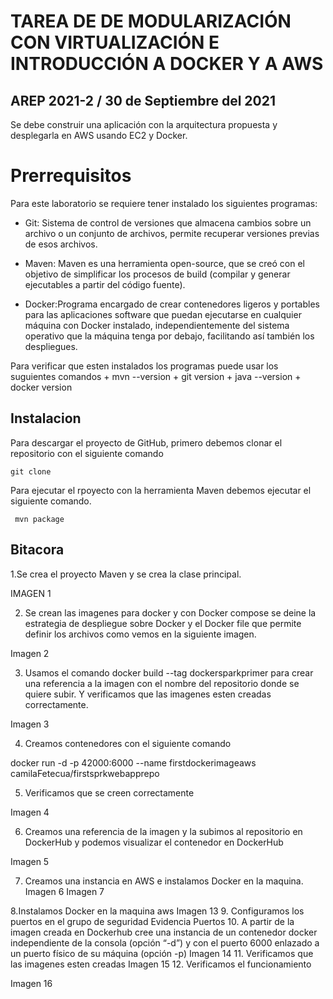 # TAREA DE DE MODULARIZACIÓN CON VIRTUALIZACIÓN E INTRODUCCIÓN A DOCKER Y A AWS
## AREP 2021-2 / 30 de Septiembre del 2021

Se debe construir una aplicación con la arquitectura propuesta y desplegarla en AWS 
usando EC2 y Docker.

# Prerrequisitos 
  Para este laboratorio se requiere tener instalado los siguientes programas: 
  + Git: Sistema de control de versiones que almacena cambios sobre un archivo o un 
  conjunto de archivos, permite recuperar versiones previas de esos archivos.
  
  + Maven: Maven es una herramienta open-source, que se creó con el objetivo 
  de simplificar los procesos de build (compilar y generar ejecutables a partir del código
  fuente).
  
  + Docker:Programa encargado de crear contenedores ligeros y portables para las aplicaciones 
  software que puedan ejecutarse en cualquier máquina con Docker instalado, independientemente 
  del sistema operativo que la máquina tenga por debajo, facilitando así también los despliegues.
  
  Para verificar que esten instalados los programas puede usar los suguientes comandos
    + mvn --version
    + git version
    + java --version
    + docker version
    
  ## Instalacion 
   Para descargar el proyecto de GitHub, primero debemos clonar el  repositorio con el siguiente comando
    
    git clone 
    
  Para ejecutar el rpoyecto con la herramienta Maven debemos ejecutar el siguiente comando.
     
     mvn package
     
  ## Bitacora
  
  1.Se crea el proyecto Maven y se crea la clase principal. 
  
 IMAGEN 1 
 
 2. Se crean las imagenes para docker y con Docker compose se deine la estrategia de despliegue sobre Docker y el Docker file que permite definir los archivos como vemos en la siguiente imagen. 

Imagen 2 

3. Usamos el comando docker build --tag dockersparkprimer para crear una referencia a la imagen con el nombre del repositorio donde se quiere subir. Y verificamos que las imagenes esten creadas correctamente.

Imagen 3

4. Creamos contenedores con el siguiente comando 

  docker run -d -p 42000:6000 --name firstdockerimageaws camilaFetecua/firstsprkwebapprepo
  
5. Verificamos que se creen correctamente 

  Imagen 4 
  
6. Creamos una referencia de la imagen y la subimos al repositorio en DockerHub y podemos visualizar el contenedor en DockerHub 

Imagen 5 

7. Creamos una instancia en AWS e instalamos Docker en la maquina.
Imagen 6 
Imagen 7 


8.Instalamos Docker en la maquina aws 
Imagen 13 
9. Configuramos los puertos en el grupo de seguridad 
Evidencia Puertos 
10. A partir de la imagen creada en Dockerhub cree una instancia de un contenedor docker independiente de la consola (opción “-d”) y con el puerto 6000 enlazado a un puerto físico de su máquina (opción -p)
Imagen 14 
11.  Verificamos que las imagenes esten creadas 
Imagen 15 
12. Verificamos el funcionamiento

Imagen 16








  
  
     
     
    
    
  
  
  
  
  
  
